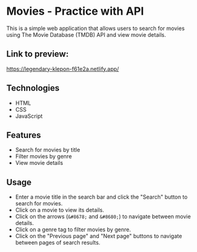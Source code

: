 # Movies - Practice with API
This is a simple web application that allows users to search for movies using The Movie Database (TMDB) API and view movie details.

## Link to preview: 
https://legendary-klepon-f61e2a.netlify.app/

## Technologies
- HTML
- CSS
- JavaScript

## Features
- Search for movies by title
- Filter movies by genre
- View movie details

## Usage
- Enter a movie title in the search bar and click the "Search" button to search for movies.
- Click on a movie to view its details.
- Click on the arrows (`&#8678;` and `&#8680;`) to navigate between movie details.
- Click on a genre tag to filter movies by genre.
- Click on the "Previous page" and "Next page" buttons to navigate between pages of search results.
